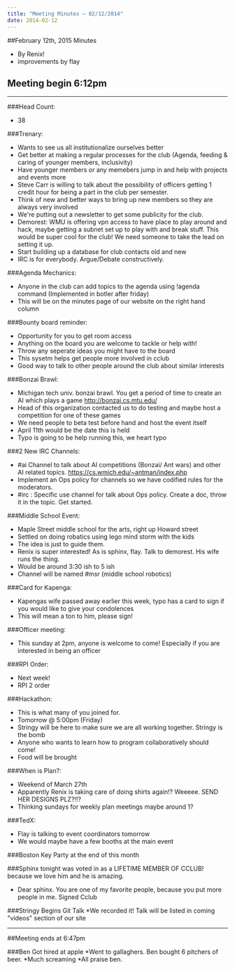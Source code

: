 ```yaml
---
title: "Meeting Minutes – 02/12/2014"
date: 2014-02-12
---
```

##February 12th, 2015 Minutes
* By Renix!
* improvements by flay

## Meeting begin 6:12pm

 - - -

###Head Count:
* 38

###Trenary:
* Wants to see us all institutionalize ourselves better
* Get better at making a regular processes for the club (Agenda, feeding & caring of younger members, inclusivity)
* Have younger members or any memebers jump in and help with projects and events more
* Steve Carr is willing to talk about the possibility of officers getting 1 credit hour for being a part in the club per semester.
* Think of new and better ways to bring up new members so they are always very involved
* We're putting out a newsletter to get some publicity for the club.
* Demorest: WMU is offering vpn access to have place to play around and hack, maybe getting a subnet set up to play with and break stuff. This would be super cool for the club! We need someone to take the lead on setting it up.
* Start building up a database for club contacts old and new
* IRC is for everybody. Argue/Debate constructively.

###Agenda Mechanics:
* Anyone in the club can add topics to the agenda using !agenda command (Implemented in botler after friday)
* This will be on the minutes page of our website on the right hand column

###Bounty board reminder:
* Opportunity for you to get room access
* Anything on the board you are welcome to tackle or help with!
* Throw any seperate ideas you might have to the board
* This sysetm helps get people more involved in cclub
* Good way to talk to other people around the club about similar interests

###Bonzai Brawl:
* Michigan tech univ. bonzai brawl. You get a period of time to create an AI which plays a game http://bonzai.cs.mtu.edu/
* Head of this organization contacted us to do testing and maybe host a competition for one of these games
* We need people to beta test before hand and host the event itself
* April 11th would be the date this is held
* Typo is going to be help running this, we heart typo

###2 New IRC Channels:
* #ai Channel to talk about AI competitions (Bonzai/ Ant wars) and other AI related topics. https://cs.wmich.edu/~antman/index.php
* Implement an Ops policy for channels so we have codified rules for the moderators.
* #irc : Specific use channel for talk about Ops policy. Create a doc, throw it in the topic. Get started.

###Middle School Event:
* Maple Street middle school for the arts, right up Howard street
* Settled on doing robatics using lego mind storm with the kids
* The idea is just to guide them.
* Renix is super interested! As is sphinx, flay. Talk to demorest. His wife runs the thing.
* Would be around 3:30 ish to 5 ish 
* Channel will be named #msr (middle school robotics)

###Card for Kapenga:
* Kapengas wife passed away earlier this week, typo has a card to sign if you would like to give your condolences
* This will mean a ton to him, please sign!

###Officer meeting:
* This sunday at 2pm, anyone is welcome to come! Especially if you are interested in being an officer

###RPI Order:
* Next week!
* RPI 2 order

###Hackathon:
* This is what many of you joined for.
* Tomorrow @ 5:00pm (Friday)
* Stringy will be here to make sure we are all working together. Stringy is the bomb
* Anyone who wants to learn how to program collaboratively should come!
* Food will be brought

###When is Plan?:
* Weekend of March 27th
* Apparently Renix is taking care of doing shirts again!? Weeeee. SEND HER DESIGNS PLZ?!!?
* Thinking sundays for weekly plan meetings maybe around 1?

###TedX:
* Flay is talking to event coordinators tomorrow
* We would maybe have a few booths at the main event

###Boston Key Party at the end of this month

###Sphinx tonight was voted in as a LIFETIME MEMBER OF CCLUB! because we love him and he is amazing.
* Dear sphinx. You are one of my favorite people, because you put more people in me. Signed Cclub

###Stringy Begins Git Talk
*We recorded it! Talk will be listed in coming "videos" section of our site

- - - 

##Meeting ends at 6:47pm

###Ben Got hired at apple
*Went to gallaghers. Ben bought 6 pitchers of beer.
*Much screaming
*All praise ben.

